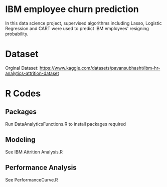 # IBM employee churn prediction
In this data science project, supervised algorithms including Lasso, Logistic Regression and CART were used to predict IBM employees' resigning probability.

# Dataset
Orginal Dataset: https://www.kaggle.com/datasets/pavansubhasht/ibm-hr-analytics-attrition-dataset

# R Codes
## Packages
Run DataAnalyticsFunctions.R to install packages required
## Modeling
See IBM Attrition Analysis.R
## Performance Analysis
See PerformanceCurve.R
